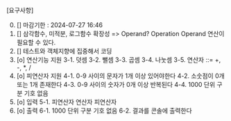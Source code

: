 [요구사항]

0. [] 마감기한 : 2024-07-27 16:46
1. [] 삼각함수, 미적분, 로그함수 확장성 => Operand? Operation Operand 연산이 필요할 수 있다.
2. [] 테스트와 객체지향에 집중해서 코딩
3. [o] 연산기능 지원
   3-1. 덧셈
   3-2. 뺄셈
   3-3. 곱셈
   3-4. 나눗셈
   3-5. 연산자 ::= +, -, *, /
4. [o] 피연산자 지원
   4-1. 0-9 사이의 문자가 1개 이상 있어야한다
   4-2. 소숫점이 0개 또는 1개 존재한다
   4-3. 0-9 사이의 숫자가 0개 이상 반복된다
   4-4. 1000 단위 구분 기호 없음
5. [o] 입력
   5-1. 피연산자 연산자 피연산자
6. [o] 출력
   6-1. 1000 단위 구분 기호 없음
   6-2. 결과를 콘솔에 출력한다
